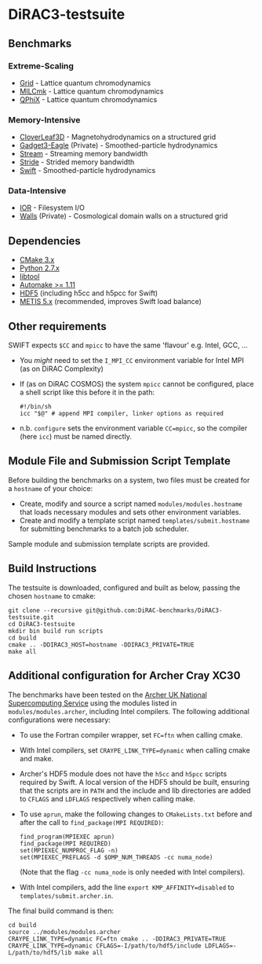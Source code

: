 # DiRAC3-testsuite

## Benchmarks

### Extreme-Scaling

* [Grid](https://github.com/paboyle/Grid/) - Lattice quantum chromodynamics
* [MILCmk](https://asc.llnl.gov/CORAL-benchmarks/) - Lattice quantum chromodynamics
* [QPhiX](https://jeffersonlab.github.io/qphix/) - Lattice quantum chromodynamics

### Memory-Intensive

* [CloverLeaf3D](http://uk-mac.github.io/CloverLeaf3D/) - Magnetohydrodynamics on a structured grid
* [Gadget3-Eagle](http://icc.dur.ac.uk/Eagle/) (Private) - Smoothed-particle hydrodynamics
* [Stream](http://www.cs.virginia.edu/stream/) - Streaming memory bandwidth
* [Stride](https://asc.llnl.gov/CORAL-benchmarks/) - Strided memory bandwidth
* [Swift](http://icc.dur.ac.uk/swift/) - Smoothed-particle hydrodynamics

### Data-Intensive

* [IOR](https://sourceforge.net/projects/ior-sio/) - Filesystem I/O
* [Walls](http://www.damtp.cam.ac.uk/research/gr/public/cs_evol.html) (Private) - Cosmological domain walls on a structured grid

## Dependencies

* [CMake 3.x](https://cmake.org/download/)
* [Python 2.7.x](https://www.python.org/downloads/)
* [libtool](https://www.gnu.org/software/libtool/)
* [Automake >= 1.11](http://www.gnu.org/software/automake/)
* [HDF5](https://www.hdfgroup.org/downloads/index.html) (including h5cc and h5pcc for Swift)
* [METIS 5.x](http://glaros.dtc.umn.edu/gkhome/metis/metis/download) (recommended, improves Swift load balance)

## Other requirements

SWIFT expects ```$CC``` and ```mpicc``` to have the same 'flavour' e.g. Intel, GCC, ...
  * You *might* need to set the ```I_MPI_CC``` environment variable for Intel MPI (as on DiRAC Complexity)
  * If (as on DiRAC COSMOS) the system ```mpicc``` cannot be configured, place a shell script like this before it in the path:

    ```
    #!/bin/sh
    icc "$@" # append MPI compiler, linker options as required
    ```

  * n.b. ```configure``` sets the environment variable ```CC=mpicc```, so the compiler (here ```icc```) must be named directly.

## Module File and Submission Script Template

Before building the benchmarks on a system, two files must be created for a `hostname` of your choice:

* Create, modify and source a script named `modules/modules.hostname` that loads necessary modules and sets other environment variables.
* Create and modify a template script named `templates/submit.hostname` for submitting benchmarks to a batch job scheduler.

Sample module and submission template scripts are provided.

## Build Instructions

The testsuite is downloaded, configured and built as below, passing the chosen `hostname` to cmake:

```
git clone --recursive git@github.com:DiRAC-benchmarks/DiRAC3-testsuite.git
cd DiRAC3-testsuite
mkdir bin build run scripts
cd build
cmake .. -DDIRAC3_HOST=hostname -DDIRAC3_PRIVATE=TRUE
make all
```

## Additional configuration for Archer Cray XC30

The benchmarks have been tested on the [Archer UK National Supercomputing Service](http://www.archer.ac.uk/) using the modules listed in `modules/modules.archer`, including Intel compilers. The following additional configurations were necessary:

* To use the Fortran compiler wrapper, set ```FC=ftn``` when calling cmake.

* With Intel compilers, set ```CRAYPE_LINK_TYPE=dynamic``` when calling cmake and make.

* Archer's HDF5 module does not have the ```h5cc``` and ```h5pcc``` scripts required by Swift. A local version of the HDF5 should be built, ensuring that the scripts are in ```PATH``` and the include and lib directories are added to ```CFLAGS``` and ```LDFLAGS``` respectively when calling make.

* To use ```aprun```, make the following changes to `CMakeLists.txt` before and after the call to ```find_package(MPI REQUIRED)```:

  ```
  find_program(MPIEXEC aprun)
  find_package(MPI REQUIRED)
  set(MPIEXEC_NUMPROC_FLAG -n)
  set(MPIEXEC_PREFLAGS -d $OMP_NUM_THREADS -cc numa_node)
  ```

  (Note that the flag ```-cc numa_node``` is only needed with Intel compilers).

* With Intel compilers, add the line ```export KMP_AFFINITY=disabled``` to `templates/submit.archer.in`.

The final build command is then:

```
cd build
source ../modules/modules.archer
CRAYPE_LINK_TYPE=dynamic FC=ftn cmake .. -DDIRAC3_PRIVATE=TRUE
CRAYPE_LINK_TYPE=dynamic CFLAGS=-I/path/to/hdf5/include LDFLAGS=-L/path/to/hdf5/lib make all
```
